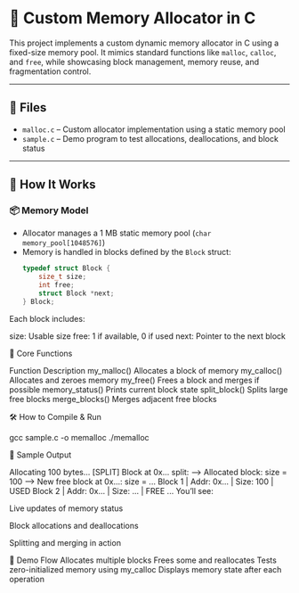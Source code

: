 # 🧠 Custom Memory Allocator in C

This project implements a custom dynamic memory allocator in C using a fixed-size memory pool. It mimics standard functions like `malloc`, `calloc`, and `free`, while showcasing block management, memory reuse, and fragmentation control.

---

## 📁 Files

- `malloc.c` – Custom allocator implementation using a static memory pool
- `sample.c` – Demo program to test allocations, deallocations, and block status

---

## 🚀 How It Works

### 📦 Memory Model

- Allocator manages a 1 MB static memory pool (`char memory_pool[1048576]`)
- Memory is handled in blocks defined by the `Block` struct:
  ```c
  typedef struct Block {
      size_t size;
      int free;
      struct Block *next;
  } Block;
Each block includes:

size: Usable size
free: 1 if available, 0 if used
next: Pointer to the next block

🔧 Core Functions

Function	Description
my_malloc()	Allocates a block of memory
my_calloc()	Allocates and zeroes memory
my_free()	Frees a block and merges if possible
memory_status()	Prints current block state
split_block()	Splits large free blocks
merge_blocks()	Merges adjacent free blocks


🛠️ How to Compile & Run

gcc sample.c -o memalloc
./memalloc


📌 Sample Output

Allocating 100 bytes...
[SPLIT] Block at 0x... split:
--> Allocated block: size = 100
--> New free block at 0x...: size = ...
Block 1 | Addr: 0x... | Size: 100 | USED
Block 2 | Addr: 0x... | Size: ... | FREE
...
You’ll see:

Live updates of memory status

Block allocations and deallocations

Splitting and merging in action

🧪 Demo Flow
Allocates multiple blocks
Frees some and reallocates
Tests zero-initialized memory using my_calloc
Displays memory state after each operation
